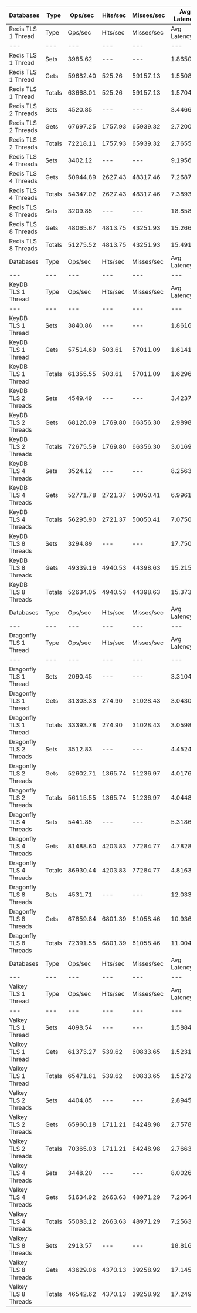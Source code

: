 | Databases | Type | Ops/sec | Hits/sec | Misses/sec | Avg Latency | p50 Latency | p99 Latency | p99.9 Latency | KB/sec |
| --- | --- | --- | --- | --- | --- | --- | --- | --- | --- |
| Redis TLS 1 Thread | Type | Ops/sec | Hits/sec | Misses/sec | Avg Latency | p50 Latency | p99 Latency | p99.9 Latency | KB/sec |
| --- | --- | --- | --- | --- | --- | --- | --- | --- | --- |
Redis TLS 1 Thread | Sets | 3985.62 | --- | --- | 1.86500 | 1.47900 | 2.44700 | 120.83100 | 2179.01 |
Redis TLS 1 Thread | Gets | 59682.40 | 525.26 | 59157.13 | 1.55082 | 1.47100 | 2.39900 | 3.50300 | 2586.25 |
Redis TLS 1 Thread | Totals | 63668.01 | 525.26 | 59157.13 | 1.57049 | 1.47100 | 2.39900 | 3.53500 | 4765.26 |
Redis TLS 2 Threads | Sets | 4520.85 | --- | --- | 3.44663 | 2.59100 | 4.57500 | 280.57500 | 2471.64 |
Redis TLS 2 Threads | Gets | 67697.25 | 1757.93 | 65939.32 | 2.72003 | 2.59100 | 4.44700 | 4.86300 | 3518.05 |
Redis TLS 2 Threads | Totals | 72218.11 | 1757.93 | 65939.32 | 2.76551 | 2.59100 | 4.44700 | 4.95900 | 5989.69 |
Redis TLS 4 Threads | Sets | 3402.12 | --- | --- | 9.19563 | 7.19900 | 14.01500 | 708.60700 | 1860.01 |
Redis TLS 4 Threads | Gets | 50944.89 | 2627.43 | 48317.46 | 7.26875 | 7.19900 | 10.17500 | 14.84700 | 3303.57 |
Redis TLS 4 Threads | Totals | 54347.02 | 2627.43 | 48317.46 | 7.38937 | 7.19900 | 10.87900 | 14.91100 | 5163.58 |
Redis TLS 8 Threads | Sets | 3209.85 | --- | --- | 18.85841 | 15.10300 | 21.75900 | 1335.29500 | 1754.89 |
Redis TLS 8 Threads | Gets | 48065.67 | 4813.75 | 43251.93 | 15.26629 | 15.10300 | 18.81500 | 31.35900 | 4291.10 |
Redis TLS 8 Threads | Totals | 51275.52 | 4813.75 | 43251.93 | 15.49115 | 15.10300 | 18.81500 | 31.61500 | 6045.99 |
| Databases | Type | Ops/sec | Hits/sec | Misses/sec | Avg Latency | p50 Latency | p99 Latency | p99.9 Latency | KB/sec |
| --- | --- | --- | --- | --- | --- | --- | --- | --- | --- |
| KeyDB TLS 1 Thread | Type | Ops/sec | Hits/sec | Misses/sec | Avg Latency | p50 Latency | p99 Latency | p99.9 Latency | KB/sec |
| --- | --- | --- | --- | --- | --- | --- | --- | --- | --- |
KeyDB TLS 1 Thread | Sets | 3840.86 | --- | --- | 1.86164 | 1.74300 | 2.71900 | 107.51900 | 2099.87 |
KeyDB TLS 1 Thread | Gets | 57514.69 | 503.61 | 57011.09 | 1.61412 | 1.73500 | 2.60700 | 3.15100 | 2491.02 |
KeyDB TLS 1 Thread | Totals | 61355.55 | 503.61 | 57011.09 | 1.62961 | 1.73500 | 2.62300 | 3.16700 | 4590.89 |
KeyDB TLS 2 Threads | Sets | 4549.49 | --- | --- | 3.42372 | 2.57500 | 5.37500 | 175.10300 | 2487.30 |
KeyDB TLS 2 Threads | Gets | 68126.09 | 1769.80 | 66356.30 | 2.98983 | 2.55900 | 5.31100 | 6.39900 | 3540.70 |
KeyDB TLS 2 Threads | Totals | 72675.59 | 1769.80 | 66356.30 | 3.01699 | 2.55900 | 5.31100 | 6.49500 | 6028.00 |
KeyDB TLS 4 Threads | Sets | 3524.12 | --- | --- | 8.25639 | 6.87900 | 13.95100 | 493.56700 | 1926.71 |
KeyDB TLS 4 Threads | Gets | 52771.78 | 2721.37 | 50050.41 | 6.99619 | 6.87900 | 13.75900 | 14.52700 | 3421.89 |
KeyDB TLS 4 Threads | Totals | 56295.90 | 2721.37 | 50050.41 | 7.07508 | 6.87900 | 13.75900 | 14.65500 | 5348.60 |
KeyDB TLS 8 Threads | Sets | 3294.89 | --- | --- | 17.75036 | 15.03900 | 29.56700 | 995.32700 | 1801.38 |
KeyDB TLS 8 Threads | Gets | 49339.16 | 4940.53 | 44398.63 | 15.21504 | 15.03900 | 28.54300 | 31.87100 | 4404.42 |
KeyDB TLS 8 Threads | Totals | 52634.05 | 4940.53 | 44398.63 | 15.37375 | 15.03900 | 28.67100 | 32.12700 | 6205.80 |
| Databases | Type | Ops/sec | Hits/sec | Misses/sec | Avg Latency | p50 Latency | p99 Latency | p99.9 Latency | KB/sec |
| --- | --- | --- | --- | --- | --- | --- | --- | --- | --- |
| Dragonfly TLS 1 Thread | Type | Ops/sec | Hits/sec | Misses/sec | Avg Latency | p50 Latency | p99 Latency | p99.9 Latency | KB/sec |
| --- | --- | --- | --- | --- | --- | --- | --- | --- | --- |
Dragonfly TLS 1 Thread | Sets | 2090.45 | --- | --- | 3.31047 | 2.99100 | 6.75100 | 109.05500 | 1142.89 |
Dragonfly TLS 1 Thread | Gets | 31303.33 | 274.90 | 31028.43 | 3.04306 | 2.99100 | 6.62300 | 7.16700 | 1356.18 |
Dragonfly TLS 1 Thread | Totals | 33393.78 | 274.90 | 31028.43 | 3.05980 | 2.99100 | 6.65500 | 7.23100 | 2499.07 |
Dragonfly TLS 2 Threads | Sets | 3512.83 | --- | --- | 4.45240 | 3.96700 | 9.27900 | 172.03100 | 1920.54 |
Dragonfly TLS 2 Threads | Gets | 52602.71 | 1365.74 | 51236.97 | 4.01761 | 3.96700 | 8.95900 | 10.62300 | 2733.52 |
Dragonfly TLS 2 Threads | Totals | 56115.55 | 1365.74 | 51236.97 | 4.04483 | 3.96700 | 8.95900 | 10.81500 | 4654.05 |
Dragonfly TLS 4 Threads | Sets | 5441.85 | --- | --- | 5.31862 | 4.92700 | 11.07100 | 218.11100 | 2975.17 |
Dragonfly TLS 4 Threads | Gets | 81488.60 | 4203.83 | 77284.77 | 4.78285 | 4.92700 | 10.62300 | 13.05500 | 5284.77 |
Dragonfly TLS 4 Threads | Totals | 86930.44 | 4203.83 | 77284.77 | 4.81639 | 4.92700 | 10.62300 | 13.24700 | 8259.94 |
Dragonfly TLS 8 Threads | Sets | 4531.71 | --- | --- | 12.03331 | 11.19900 | 27.51900 | 448.51100 | 2477.58 |
Dragonfly TLS 8 Threads | Gets | 67859.84 | 6801.39 | 61058.46 | 10.93626 | 11.13500 | 26.23900 | 36.86300 | 6060.89 |
Dragonfly TLS 8 Threads | Totals | 72391.55 | 6801.39 | 61058.46 | 11.00494 | 11.13500 | 26.36700 | 38.65500 | 8538.47 |
| Databases | Type | Ops/sec | Hits/sec | Misses/sec | Avg Latency | p50 Latency | p99 Latency | p99.9 Latency | KB/sec |
| --- | --- | --- | --- | --- | --- | --- | --- | --- | --- |
| Valkey TLS 1 Thread | Type | Ops/sec | Hits/sec | Misses/sec | Avg Latency | p50 Latency | p99 Latency | p99.9 Latency | KB/sec |
| --- | --- | --- | --- | --- | --- | --- | --- | --- | --- |
Valkey TLS 1 Thread | Sets | 4098.54 | --- | --- | 1.58849 | 1.43100 | 2.70300 | 31.61500 | 2240.75 |
Valkey TLS 1 Thread | Gets | 61373.27 | 539.62 | 60833.65 | 1.52317 | 1.43100 | 2.55900 | 3.59900 | 2659.26 |
Valkey TLS 1 Thread | Totals | 65471.81 | 539.62 | 60833.65 | 1.52726 | 1.43100 | 2.57500 | 3.66300 | 4900.01 |
Valkey TLS 2 Threads | Sets | 4404.85 | --- | --- | 2.89451 | 2.62300 | 4.67100 | 69.63100 | 2408.22 |
Valkey TLS 2 Threads | Gets | 65960.18 | 1711.21 | 64248.98 | 2.75784 | 2.62300 | 4.57500 | 5.31100 | 3426.97 |
Valkey TLS 2 Threads | Totals | 70365.03 | 1711.21 | 64248.98 | 2.76639 | 2.62300 | 4.57500 | 5.37500 | 5835.19 |
Valkey TLS 4 Threads | Sets | 3448.20 | --- | --- | 8.00260 | 7.16700 | 14.01500 | 335.87100 | 1885.20 |
Valkey TLS 4 Threads | Gets | 51634.92 | 2663.63 | 48971.29 | 7.20647 | 7.13500 | 10.49500 | 14.65500 | 3348.61 |
Valkey TLS 4 Threads | Totals | 55083.12 | 2663.63 | 48971.29 | 7.25631 | 7.13500 | 12.79900 | 14.71900 | 5233.82 |
Valkey TLS 8 Threads | Sets | 2913.57 | --- | --- | 18.81632 | 16.89500 | 23.29500 | 688.12700 | 1592.91 |
Valkey TLS 8 Threads | Gets | 43629.06 | 4370.13 | 39258.92 | 17.14520 | 16.89500 | 21.37500 | 38.14300 | 3895.38 |
Valkey TLS 8 Threads | Totals | 46542.62 | 4370.13 | 39258.92 | 17.24981 | 16.89500 | 21.50300 | 38.39900 | 5488.28 |
